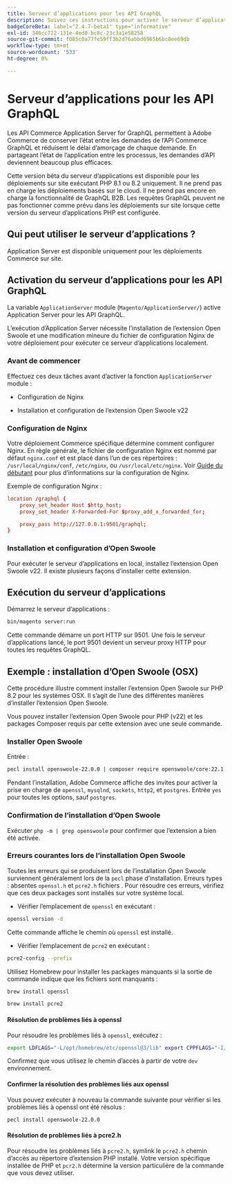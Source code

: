```yaml
---
title: Serveur d’applications pour les API GraphQL
description: Suivez ces instructions pour activer le serveur d’applications pour les API GraphQL dans votre déploiement Adobe Commerce.
badgeCoreBeta: label="2.4.7-beta1" type="informative"
exl-id: 346cc722-131e-4ed0-bc8c-23c3a1e58258
source-git-commit: f085c0a77fe59ff3b2d76abbd6965b6bc8ee69db
workflow-type: tm+mt
source-wordcount: '533'
ht-degree: 0%

---
```


# Serveur d’applications pour les API GraphQL

Les API Commerce Application Server for GraphQL permettent à Adobe Commerce de conserver l’état entre les demandes de l’API Commerce GraphQL et réduisent le délai d’amorçage de chaque demande. En partageant l’état de l’application entre les processus, les demandes d’API deviennent beaucoup plus efficaces.

Cette version bêta du serveur d’applications est disponible pour les déploiements sur site exécutant PHP 8.1 ou 8.2 uniquement. Il ne prend pas en charge les déploiements basés sur le cloud. Il ne prend pas encore en charge la fonctionnalité de GraphQL B2B. Les requêtes GraphQL peuvent ne pas fonctionner comme prévu dans les déploiements sur site lorsque cette version du serveur d’applications PHP est configurée.

## Qui peut utiliser le serveur d’applications ?

Application Server est disponible uniquement pour les déploiements Commerce sur site.

## Activation du serveur d’applications pour les API GraphQL

La variable `ApplicationServer` module (`Magento/ApplicationServer/`) active Application Server pour les API GraphQL.

L’exécution d’Application Server nécessite l’installation de l’extension Open Swoole et une modification mineure du fichier de configuration Nginx de votre déploiement pour exécuter ce serveur d’applications localement.

### Avant de commencer

Effectuez ces deux tâches avant d’activer la fonction `ApplicationServer` module :

* Configuration de Nginx

* Installation et configuration de l’extension Open Swoole v22

### Configuration de Nginx

Votre déploiement Commerce spécifique détermine comment configurer Nginx. En règle générale, le fichier de configuration Nginx est nommé par défaut `nginx.conf` et est placé dans l’un de ces répertoires : `/usr/local/nginx/conf`, `/etc/nginx`, ou `/usr/local/etc/nginx`. Voir [Guide du débutant](http://nginx.org/en/docs/beginners_guide.html) pour plus d’informations sur la configuration de Nginx.

Exemple de configuration Nginx :

```conf
location /graphql {
    proxy_set_header Host $http_host;
    proxy_set_header X-Forwarded-For $proxy_add_x_forwarded_for;

    proxy_pass http://127.0.0.1:9501/graphql;
}
```

### Installation et configuration d’Open Swoole

Pour exécuter le serveur d’applications en local, installez l’extension Open Swoole v22. Il existe plusieurs façons d’installer cette extension.

## Exécution du serveur d’applications

Démarrez le serveur d’applications :

```bash
bin/magento server:run
```

Cette commande démarre un port HTTP sur 9501. Une fois le serveur d’applications lancé, le port 9501 devient un serveur proxy HTTP pour toutes les requêtes GraphQL.

## Exemple : installation d’Open Swoole (OSX)

Cette procédure illustre comment installer l’extension Open Swoole sur PHP 8.2 pour les systèmes OSX. Il s’agit de l’une des différentes manières d’installer l’extension Open Swoole.

Vous pouvez installer l’extension Open Swoole pour PHP (v22) et les packages Composer requis par cette extension avec une seule commande.

### Installer Open Swoole

Entrée :

```bash
pecl install openswoole-22.0.0 | composer require openswoole/core:22.1.1
```

Pendant l’installation, Adobe Commerce affiche des invites pour activer la prise en charge de `openssl`, `mysqlnd`, `sockets`, `http2`, et `postgres`. Entrée `yes` pour toutes les options, sauf `postgres`.

### Confirmation de l’installation d’Open Swoole

Exécuter `php -m | grep openswoole` pour confirmer que l’extension a bien été activée.

### Erreurs courantes lors de l’installation Open Swoole

Toutes les erreurs qui se produisent lors de l’installation Open Swoole surviennent généralement lors de la `pecl` phase d’installation. Erreurs types : absentes `openssl.h` et `pcre2.h` fichiers . Pour résoudre ces erreurs, vérifiez que ces deux packages sont installés sur votre système local.

* Vérifier l’emplacement de `openssl` en exécutant :

```bash
openssl version -d
```

Cette commande affiche le chemin où `openssl` est installé.

* Vérifier l’emplacement de `pcre2` en exécutant :

```bash
pcre2-config --prefix 
```

Utilisez Homebrew pour installer les packages manquants si la sortie de commande indique que les fichiers sont manquants :

```bash
brew install openssl
```

```bash
brew install pcre2
```

#### Résolution de problèmes liés à openssl

Pour résoudre les problèmes liés à `openssl`, exécutez :

```bash
export LDFLAGS="-L/opt/homebrew/etc/openssl@3/lib" export CPPFLAGS="-I/opt/homebrew/etc/openssl@3/include"
```

Confirmez que vous utilisez le chemin d’accès à partir de votre `dev` environnement.

#### Confirmer la résolution des problèmes liés aux openssl

Vous pouvez exécuter à nouveau la commande suivante pour vérifier si les problèmes liés à openssl ont été résolus :

```bash
pecl install openswoole-22.0.0
```

#### Résolution de problèmes liés à pcre2.h

Pour résoudre les problèmes liés à `pcre2.h`, symlink le `pcre2.h` chemin d’accès au répertoire d’extension PHP installé. Votre version spécifique installée de PHP et `pcr2.h` détermine la version particulière de la commande que vous devez utiliser.
